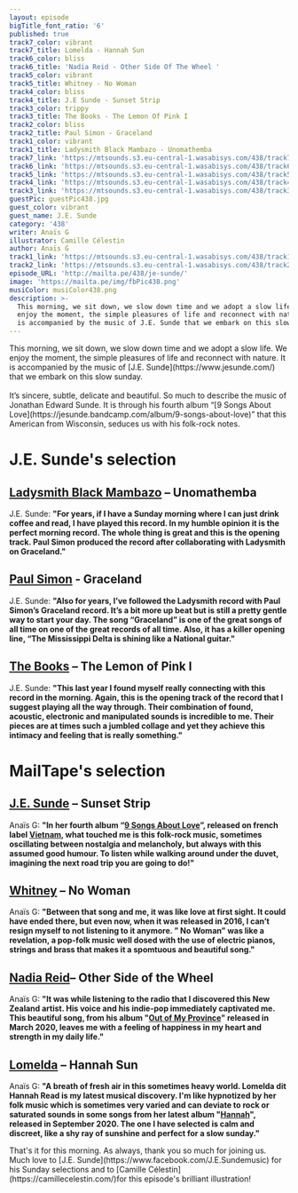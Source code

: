```yaml
---
layout: episode
bigTitle_font_ratio: '6'
published: true
track7_color: vibrant
track7_title: Lomelda - Hannah Sun
track6_color: bliss
track6_title: 'Nadia Reid - Other Side Of The Wheel '
track5_color: vibrant
track5_title: Whitney - No Woman
track4_color: bliss
track4_title: J.E Sunde - Sunset Strip
track3_color: trippy
track3_title: The Books - The Lemon Of Pink I
track2_color: bliss
track2_title: Paul Simon - Graceland
track1_color: vibrant
track1_title: Ladysmith Black Mambazo - Unomathemba
track7_link: 'https://mtsounds.s3.eu-central-1.wasabisys.com/438/track7.mp3'
track6_link: 'https://mtsounds.s3.eu-central-1.wasabisys.com/438/track6.mp3'
track5_link: 'https://mtsounds.s3.eu-central-1.wasabisys.com/438/track5.mp3'
track4_link: 'https://mtsounds.s3.eu-central-1.wasabisys.com/438/track4.mp3'
track3_link: 'https://mtsounds.s3.eu-central-1.wasabisys.com/438/track3.mp3'
guestPic: guestPic438.jpg
guest_color: vibrant
guest_name: J.E. Sunde
category: '438'
writer: Anaïs G
illustrator: Camille Célestin
author: Anaïs G
track1_link: 'https://mtsounds.s3.eu-central-1.wasabisys.com/438/track1.mp3'
track2_link: 'https://mtsounds.s3.eu-central-1.wasabisys.com/438/track2.mp3'
episode_URL: 'http://mailta.pe/438/je-sunde/'
image: 'https://mailta.pe/img/fbPic438.png'
musiColor: musiColor438.png
description: >-
  This morning, we sit down, we slow down time and we adopt a slow life. We
  enjoy the moment, the simple pleasures of life and reconnect with nature. It
  is accompanied by the music of J.E. Sunde that we embark on this slow sunday.
---
```


<p id="introduction">This morning, we sit down, we slow down time and we adopt a slow life. We enjoy the moment, the simple pleasures of life and reconnect with nature. It is accompanied by the music of [J.E. Sunde](https://www.jesunde.com/) that we embark on this slow sunday.
<br><br>
 It’s sincere, subtle, delicate and beautiful. So much to describe the music of Jonathan Edward Sunde. It is through his fourth album “[9 Songs About Love](https://jesunde.bandcamp.com/album/9-songs-about-love)” that this American from Wisconsin, seduces us with his folk-rock notes.
</p>


# J.E. Sunde's selection


## [Ladysmith Black Mambazo](https://fr.wikipedia.org/wiki/Ladysmith_Black_Mambazo) – Unomathemba 
J.E. Sunde: **"**For years, if I have a Sunday morning where I can just drink coffee and read, I have played this record. In my humble opinion it is the perfect morning record. The whole thing is great and this is the opening track. Paul Simon produced the record after collaborating with Ladysmith on Graceland.**"**

## [Paul Simon](https://fr.wikipedia.org/wiki/Paul_Simon_(chanteur)) - Graceland
J.E. Sunde: **"**Also for years, I’ve followed the Ladysmith record with Paul Simon’s Graceland record. It’s a bit more up beat but is still a pretty gentle way to start your day. The song “Graceland” is one of the great songs of all time on one of the great records of all time. Also, it has a killer opening line, “The Mississippi Delta is shining like a National guitar.**"**

## [The Books](https://en.wikipedia.org/wiki/The_Books)  – The Lemon of Pink I
J.E. Sunde: **"**This last year I found myself really connecting with this record in the morning. Again, this is the opening track of the record that I suggest playing all the way through. Their combination of found, acoustic, electronic and manipulated sounds is incredible to me. Their pieces are at times such a jumbled collage and yet they achieve this intimacy and feeling that is really something.**"**


# MailTape's selection

## [J.E. Sunde](https://jesunde.bandcamp.com/) – Sunset Strip
Anaïs G: **"**In her fourth album “[9 Songs About Love](https://jesunde.bandcamp.com/album/9-songs-about-love)”, released on french label [Vietnam](https://www.vietnam-label.com/), what touched me is this folk-rock music, sometimes oscillating between nostalgia and melancholy, but always with this assumed good humour. To listen while walking around under the duvet, imagining the next road trip you are going to do!**"**

## [Whitney](https://whitneychicago.bandcamp.com/) – No Woman
Anaïs G: **"**Between that song and me, it was like love at first sight. It could have ended there, but even now, when it was released in 2016, I can’t resign myself to not listening to it anymore. ” No Woman” was like a revelation, a pop-folk music well dosed with the use of electric pianos, strings and brass that makes it a spomtuous and beautiful song.**"**  

## [Nadia Reid](https://nadiareideu.bandcamp.com/)– Other Side of the Wheel
Anaïs G: **"**It was while listening to the radio that I discovered this New Zealand artist. His voice and his indie-pop immediately captivated me. This beautiful song, from his album "[Out of My Province](https://nadiareid.bandcamp.com/album/out-of-my-province)" released in March 2020, leaves me with a feeling of happiness in my heart and strength in my daily life.**"**

## [Lomelda](https://lomelda.bandcamp.com/) – Hannah Sun
Anaïs G: **"**A breath of fresh air in this sometimes heavy world. Lomelda dit Hannah Read is my latest musical discovery. I'm like hypnotized by her folk music which is sometimes very varied and can deviate to rock or saturated sounds in some songs from her latest album "[Hannah](https://lomelda.bandcamp.com/album/hannah)", released in September 2020. The one I have selected is calm and discreet, like a shy ray of sunshine and perfect for a slow sunday.**"**


<p id="outroduction">That's it for this morning. As always, thank you so much for joining us. Much love to [J.E. Sunde](https://www.facebook.com/J.E.Sundemusic) for his Sunday selections and to [Camille Célestin](https://camillecelestin.com/)for this episode's brilliant illustration!</p>
